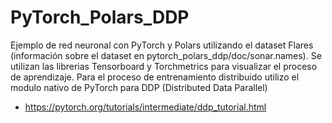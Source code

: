 # PyTorch_Polars_DDP

Ejemplo de red neuronal con PyTorch y Polars utilizando el dataset Flares (información sobre el dataset en pytorch_polars_ddp/doc/sonar.names). Se utilizan las librerias Tensorboard y Torchmetrics para visualizar el proceso de aprendizaje. Para el proceso de entrenamiento distribuido utilizo el modulo nativo de PyTorch para DDP (Distributed Data Parallel)

- https://pytorch.org/tutorials/intermediate/ddp_tutorial.html
